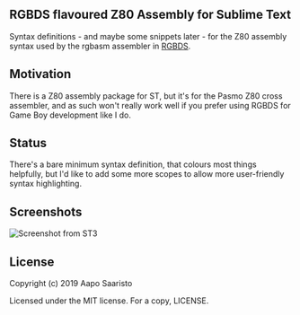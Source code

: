 ## RGBDS flavoured Z80 Assembly for Sublime Text
Syntax definitions - and maybe some snippets later - for the Z80 assembly syntax used by the rgbasm assembler in [RGBDS](https://github.com/rednex/rgbds).

## Motivation
There is a Z80 assembly package for ST, but it's for the Pasmo Z80 cross assembler, and as such won't really work well if you prefer using RGBDS for Game Boy development like I do.

## Status
There's a bare minimum syntax definition, that colours most things helpfully, but I'd like to add some more scopes to allow more user-friendly syntax highlighting.
 
## Screenshots
![Screenshot from ST3](https://i.imgur.com/BaBbvGg.png)

## License
Copyright (c) 2019 Aapo Saaristo

Licensed under the MIT license. For a copy, LICENSE.
